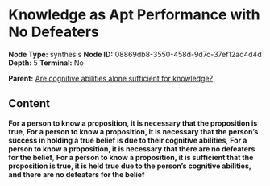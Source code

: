 # Knowledge as Apt Performance with No Defeaters

**Node Type:** synthesis
**Node ID:** 08869db8-3550-458d-9d7c-37ef12ad4d4d
**Depth:** 5
**Terminal:** No

**Parent:** [Are cognitive abilities alone sufficient for knowledge?](are-cognitive-abilities-alone-sufficient-for-knowledge-antithesis-6d31e8f1-059e-441f-99db-f797a6453dc5.md)

## Content

**For a person to know a proposition, it is necessary that the proposition is true**, **For a person to know a proposition, it is necessary that the person’s success in holding a true belief is due to their cognitive abilities**, **For a person to know a proposition, it is necessary that there are no defeaters for the belief**, **For a person to know a proposition, it is sufficient that the proposition is true, it is held true due to the person’s cognitive abilities, and there are no defeaters for the belief**
